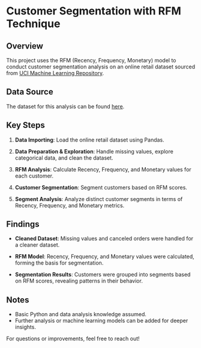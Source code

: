 # Customer Segmentation with RFM Technique

## Overview

This project uses the RFM (Recency, Frequency, Monetary) model to conduct customer segmentation analysis on an online retail dataset sourced from [UCI Machine Learning Repository](https://archive.ics.uci.edu/dataset/352/online+retail).

## Data Source

The dataset for this analysis can be found [here](https://archive.ics.uci.edu/dataset/352/online+retail).

## Key Steps

1. **Data Importing**: Load the online retail dataset using Pandas.

2. **Data Preparation & Exploration**: Handle missing values, explore categorical data, and clean the dataset.

3. **RFM Analysis**: Calculate Recency, Frequency, and Monetary values for each customer.

4. **Customer Segmentation**: Segment customers based on RFM scores.

5. **Segment Analysis**: Analyze distinct customer segments in terms of Recency, Frequency, and Monetary metrics.

## Findings

- **Cleaned Dataset**: Missing values and canceled orders were handled for a cleaner dataset.

- **RFM Model**: Recency, Frequency, and Monetary values were calculated, forming the basis for segmentation.

- **Segmentation Results**: Customers were grouped into segments based on RFM scores, revealing patterns in their behavior.



## Notes

- Basic Python and data analysis knowledge assumed.
- Further analysis or machine learning models can be added for deeper insights.

For questions or improvements, feel free to reach out!
